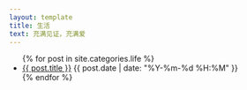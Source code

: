 ```yaml
---
layout: template
title: 生活
text: 充满见证，充满爱
---
```

<ul>
	{% for post in site.categories.life %}
	<li>
	<a href="{{ post.baseurl }}{{ post.url }}">{{ post.title }}</a>
	<span>{{ post.date | date: "%Y-%m-%d %H:%M" }}</span>
	</li>
	{% endfor %}
</ul>